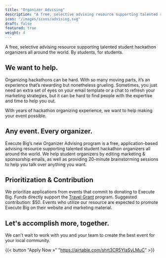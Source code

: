 ```yaml
---
title: "Organizer Advising"
description: "A free, selective advising resource supporting talented student hackathon organizers all around the world. "
icon: "/images/icons/advising.svg"
draft: false
featured: true
weight: 4
---
```


A free, selective advising resource supporting talented student hackathon organizers all around the world. By students, for students.

## We want to help.

Organizing hackathons can be hard. With so many moving parts, it’s an experience that’s rewarding but nonetheless grueling. Sometimes, you just need an extra set of eyes on your email template or a chat to refresh your marketing strategies, but it can be hard to find people with the expertise and time to help you out.

With years of hackathon organizing experience, we want to help making your event possible.

## Any event. Every organizer.

Execute Big’s new Organizer Advising program is a free, application-based advising resource supporting talented student hackathon organizers all around the world. We help student organizers by editing marketing & sponsorship emails, as well as providing 20-minute brainstorming sessions to help you talk over anything you want.

## Prioritization & Contribution

We prioritize applications from events that commit to donating to Execute Big. Funds directly support the [Travel Grant](/programs/grant) program. Suggested contribution: $50. Events who utilize our resource are expected to promote Execute Big on their website and marketing material.

## Let's accomplish more, together. 

We can't wait to work with you and your team to create the best event for your local community.

{{< button "Apply Now »" "https://airtable.com/shrt3CR5YIaSyLMuC" >}}